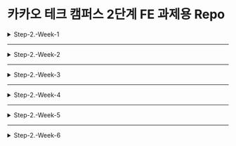 <h1>카카오 테크 캠퍼스 2단계 FE 과제용 Repo</h1>

<details>
<summary>Step-2.-Week-1</summary>
<div>
  
## 카카오 테크 캠퍼스 2단계 - FE - 1주차 클론 과제

</br>

## **과제명**

```
1. 쇼핑몰 웹사이트 탐색을 통한 페이지 구성
2. UI 컴포넌트의 명칭과 사용법 익히기
```

</br>

## **과제 설명**

✅ **과제 1.**

```

쇼핑몰 웹사이트를 탐색해 어떠한 페이지 구성을 가지고 있는지 체크합니다.
대부분의 쇼핑몰은 다음의 페이지 구성을 가지고 있습니다.

- 메인 페이지
- 상품 검색 결과 페이지
- 개별 상품 상세 페이지
- 주문 목록 페이지
- 결제 페이지
- 결제 완료 페이지
- 장바구니 페이지
- ...

이와 같이 위의 서비스가 동작하는데 필수적인 페이지가 무엇이 있고, 해당 페이지에서 어떠한 기능이 구현되어야 하는지 작성하세요.
그리고 어떠한 디렉터리 구조로 프로젝트를 진행할지 작성해주세요. (README.md 파일에 작성)
```

### 페이지별 구성

<table>
  <tr>
    <th>페이지</th>
    <th>핵심 기능</th>
    <th>기능 상세 설명</th>
    <th>인터페이스</th>
  </tr>
  <tr>
    <td>(기능 1)<br />메인</td>
    <td>1. GNB<br />2. Carousel<br />3. 전체 상품 목록 조회</td>
    <td>
      사이트에 접속했을 때 가장 먼저 보이는 화면이다.<br />
      1. GNB는 화면 상단에 고정하여 위치하고 홈(전체 상품 목록 조회), 장바구니&결제, 로그인으로 구성된다.<br />
      2. Carousel은 GNB의 하단에 위치하고 특가와 같은 이벤트를 보여주기 위해 6개의 슬라이드로 구성된다.<br />
      3. 전체 상품 목록 조회는 Carousel의 하단에 위치하고 상품 목록을 나열한다.
    </td>
    <td><img src="./img/main.png" alt="Main" width="500px" /></td>
  </tr>
  <tr>
    <td>(기능 2)<br />회원 가입</td>
    <td>서비스 이용을 위한 회원 가입</td>
    <td>
      1. 가입을 위해 이메일, 이름, 비밀번호가 필요하다.<br />
      2. 이메일 유효성 검사(영문+숫자@영문+숫자.영문+숫자)<br />
      3. 비밀번호 유효성 검사(공백없이 영문, 특수문자, 숫자 포함 8~20자)
    </td>
    <td><img src="./img/signup.png" alt="Signup" width="500px" /></td>
  </tr>
  <tr>
    <td>(기능 3)<br />로그인</td>
    <td>회원 서비스를 이용하기 위한 로그인</td>
    <td>
      1. 이메일/비밀번호 입력 후 로그인 버튼 클릭 시, 유효성 검사<br />
      2. 에러 발생 시 입력창 하단에 에러메시지 출력<br />
      3. 유효한 경우 로그인
    </td>
    <td><img src="./img/login.png" alt="Login" width="500px" /></td>
  </tr>
  <tr>
    <td>(기능 4)<br />로그아웃</td>
    <td>로그아웃 및 회원 서비스 종료</td>
    <td>
      1. GNB의 오른쪽에 위치한 로그아웃 버튼 클릭 시, 로그아웃
    </td>
    <td><img src="./img/logout.png" alt="Logout" width="500px" /></td>
  </tr>
  <tr>
    <td>(기능 5)<br />전체 상품 목록 조회</td>
    <td>전체 상품 조회 및 화면 출력</td>
    <td>
      1. 전체 상품 조회 API를 통해 상품 목록을 가져온다.<br />
      2. 상품 이미지, 상품명, 가격 정보를 화면에 출력한다.
    </td>
    <td><img src="./img/items.png" alt="Items" width="500px" /></td>
  </tr>
  <tr>
    <td>(기능 6)<br />개별 상품 상세 조회</td>
    <td>상품 선택 시, 해당 상품에 대한 정보 출력</td>
    <td>
      1. 전체 상품 목록에서 특정 상품 카드를 클릭하면 상세 상품 조회와 옵션 조회 API를 통해 해당 상품에 대한 상세 정보와 옵션을 가져와 화면에 출력한다.
    </td>
    <td><img src="./img/details.png" alt="Details" width="500px" /></td>
  </tr>
  <tr>
    <td>(기능 7)<br />옵션 선택</td>
    <td>상품 상세 페이지에서 상품 옵션 선택</td>
    <td>
      1. 상품 옵션을 선택한다.<br />
      2. 선택된 옵션을 다시 선택할 수 없다.(수량으로 조절)<br />
      3. 여러 옵션을 선택할 수 있다.
    </td>
    <td><img src="./img/options.png" alt="Options" width="500px" /></td>
  </tr>
  <tr>
    <td>(기능 8)<br />옵션 확인</td>
    <td>상품 상세 페이지에서 옵션과 수량 확인</td>
    <td>
      1. 선택한 옵션을 확인하고 수량을 결정한다.<br />
      2. 옵션별 -/+ 버튼을 통해 수량을 조절할 수 있다.<br />
      3. 옵션과 수량에 따라 금액이 출력된다.
    </td>
    <td><img src="./img/check.png" alt="Check" width="500px" /></td>
  </tr>
  <tr>
    <td>(기능 9)<br />장바구니 담기</td>
    <td>상품 상세 페이지에서 장바구니에 상품 담기</td>
    <td>
      1. 옵션/수량 선택 후 장바구니 담기 클릭 시, 데이터를 서버에 전달하고 장바구니에 저장한다.<br />
      2. "장바구니에 담겼습니다." 문구를 팝업으로 안내한다.
    </td>
    <td><img src="./img/check.png" alt="Check" width="500px" /></td>
  </tr>
  <tr>
    <td>(기능 10)<br />장바구니 보기</td>
    <td>장바구니에 담긴 상품 데이터 확인 및 수량 조절</td>
    <td>
      1. 장바구니에 담긴 상품 데이터(이미지, 상품명, 옵션, 가격)를 출력한다.<br />
      2. 옵션과 수량을 변경할 수 있으며 그에 따른 가격을 출력한다.<br />
      3. 주문하기 버튼 클릭 시, 주문/결제 화면으로 이동한다.
    </td>
    <td><img src="./img/basket.png" alt="Basket" width="500px" /></td>
  </tr>
  <tr>
    <td>(기능 11)<br />주문 및 결제</td>
    <td>실제 결제 절차 없이 상품 주문/결제 처리</td>
    <td>
      1. 주문할 상품 데이터(상품명, 옵션, 수량, 가격)를 출력한다.<br />
      2. 구매 조건 확인 및 결제 진행 동의, 개인정보 제3자 제공 동의를 체크박스로 입력받는다.<br />
      3. 결제하기 버튼 클릭 시, 실제 결제 절차 없이 상품을 주문한 것으로 처리한다.
    </td>
    <td><img src="./img/pay.png" alt="Pay" width="500px" /></td>
  </tr>
  <tr>
    <td>(기능 12)<br />주문 결과 확인</td>
    <td>결제 성공 시, 주문 상품에 대한 결과 출력</td>
    <td>
      1. 주문 상품 정보(상품명, 주문번호, 옵션, 수량, 가격)을 출력한다.<br />
      2. 구매 조건 확인 및 결제 진행 동의, 개인정보 제3자 제공 동의를 체크박스로 입력받는다.
    </td>
    <td><img src="./img/done.png" alt="Done" width="500px" /></td>
  </tr>
</table>

### 디렉터리 구조

```
/my-app
├── /node_modules : 프로젝트에 필요한 라이브러리가 설치된 폴더
├── /public : index.html를 포함한 실제 서버에 배포되는 폴더
├── /src : 리액트로 작성되는 파일들을 담은 폴더
├── .gitignore : 깃으로 추적하지 않을 파일이나 폴더를 입력할 수 있는 파일
├── package.json : 프로젝트의 이름, 버전, 라이브러리들의 목록 등이 포함된 파일
└── README.md : 프로젝트의 설명을 작성할 수 있는 파일

/src
├── /assets : 이미지나 폰트를 저장하는 폴더
├── /apis : API 관련 값들을 저장하는 폴더
├── /components : 재사용 가능한 컴포넌트를 모아놓는 폴더
├── ...
├── App.js : 리액트의 루트 요소
└── index.js : 코드 진입

구글링을 통해 디렉터리 구조에 관한 많은 이야기들을 찾을 수 있었는데..
정확하게 이해한 것만 정리했다.
앞으로 공부하면서 더 많은 것들을 이해하도록 하자!
```

</br>

✅ **과제 2.**

```
프론트 개발자가 다른 프론트 개발자와 소통 및 UI 디자이너와 소통하는데 필수적인 UI 컴포넌트의 명칭과 사용법을 익힙니다.
수업시간에 배운 컴포넌트의 명칭과 사용법 이외에 대표적인 UI 라이브러리 홈페이지를 조사해보면 수많은 컴포넌트가 어떤식으로 동작하는지 확인할 수 있습니다.
리액트 프로젝트를 생성하고, 토스트, 브래드크럼, 캐러셀, 라디오버튼, 토글버튼, 체크리스트를 UI 라이브러리가 아닌 자신만의 방식으로 스타일링하고 상태 관리를 적용해 코드를 작성하세요.
작성된 코드는 레퍼지토리에 업로드하여 멘토님에게 전달해주세요.
```

✅ **과제 3.**

```
각 컴포넌트를 시현해 볼 수 있는 페이지를 만드세요.
하나의 페이지에 모든 컴포넌트를 둬도 좋고, 각 페이지별로 분리해도 괜찮습니다.
```

### 개발 환경

```bash
npx create-react-app my-app
```

& styled-components 라이브러리

### 느낀 점

```
라이브러리 없이 직접 다 구현하는 게 굉장히 어려운 일이구나..
```

### 질문

```
- 토스트
Q1. 실제로 토스트 메시지를 띄울 때는 Portal의 개념을 사용할 것 같은데 맞나요?

- 브래드크럼
Q2. Breadcrumb 안의 마지막 BreadcrumbItem 요소에 직접 클래스를 주어 색을 입히는 방법 이외에,
    자동으로 마지막 요소를 파악하고 그 요소에 색을 입히려면 어떻게 해야하는지 궁금합니다.

- 캐러셀
Q3. 제 캐러셀은 첫 슬라이드와 마지막 슬라이드의 이동이 부자연스럽습니다.
    원하는 자연스러운 이동은 마지막 슬라이드에서 다음 화면으로 넘길 시 화면이 오른쪽으로 넘어가 첫 슬라이드를 보여주는 것인데,
    이 방법이 궁금합니다.

- 라디오버튼
Q4. 제 라디오버튼은 재사용성이 낮은 것으로 생각되는데, 어떤 식으로 코드를 작성하는게 재사용성을 높일 수 있나요?

- 체크리스트
Q5. Context API를 사용하여 체크리스트를 만들고 싶었습니다.
    그러나, 제 생각만으로는 구현이 어려워 구글링을 통해 코드를 분석하는 식으로 코딩했습니다.
    앞으로의 과제에선 이런 방법은 지양해야 할까요?
```

</br>

## **과제 상세 : 수강생들이 과제를 진행할 때, 유념해야할 것**

```
1. README.md 파일은 동료 개발자에게 프로젝트에 쉽게 랜딩하도록 돕는 중요한 소통 수단입니다.
해당 프로젝트에 대해 아무런 지식이 없는 동료들에게 설명하는 것처럼 쉽고, 간결하게 작성해주세요.

2. 좋은 개발자는 디자이너, 기획자, 마케터 등 여러 포지션에 있는 분들과 소통을 잘합니다.
UI 컴포넌트의 명칭과 이를 구현하는 능력은 필수적인 커뮤니케이션 스킬이자 필요사항이니 어떤 상황에서 해당 컴포넌트를 사용하면 좋을지 고민하며 코드를 작성해보세요.
```

</br>

## **코드리뷰 관련: PR시, 아래 내용을 포함하여 코멘트 남겨주세요.**

**1. PR 제목과 내용을 아래와 같이 작성 해주세요.**

> - PR 제목 : 부산대FE\_라이언\_1주차 과제

</br>

</div>
</details>

---

<details>
<summary>Step-2.-Week-2</summary>
<div>

## 카카오 테크 캠퍼스 2단계 - FE - 2주차 클론 과제

</br>

## **과제명**

```
1. 코드 디자인 패턴과 상태 관리
```

</br>

## **과제 설명**

✅**과제 1. 아토믹 컴포넌트 디자인 패턴 사용**

```
- 회원가입, 로그인 페이지 개발에 필요한 컴포넌트를 아토믹 디자인 패턴을 사용해 작성하세요.
- 작성한 컴포넌트는 사용의 편의성을 위해 Props에 적절한 주석을 달아주세요.
```

</br>

✅**과제 2. 회원 가입, 로그인 페이지 개발**

```
- 백엔드 API 문서를 참고하여 회원가입, 로그인 페이지를 개발하세요.
- 각 페이지에는 적합한 값이 입력되도록 하고, 적절하지 않은 값이 들어온 경우 API 요청을 보내기 전에 프론트에서 에러 캐칭을 해주세요.
- 회원가입, 로그인 후에는 메인 페이지로 리다이렉트하세요.
- API 응답 과정에서 로그인이 실패하는 경우, 회원가입이 실패한 경우에 대해서 에러 캐칭도 적용해야 합니다.
```

</br>

✅**과제 3. 상태관리 모듈 적용**

```
- 로그인 후에 사용자의 정보를 상태관리 모듈을 하나 선정해 저장하고 불러올 수 있도록 코드를 작성하세요.
- 사용자가 로그인 상태일 때는 GNB 영역에 로그인 버튼이 보이면 안됩니다.
- 로그아웃시 상태를 초기화하세요.
- 새로고침 시에도 상태를 잃지 않고 유지해야 합니다.
- 일정한 시간이 지나면 로그인 유지가 끝나도록 설정하세요.(예: 1일)
```

</br>

## **과제 상세 : 수강생들이 과제를 진행할 때, 유념해야할 것**

```
1. 아토믹 컴포넌트를 작성할 때 Atoms, Molecules에 반드시 특정한 컴포넌트가 들어갈 필요는 없습니다. 개발자의 주관이 들어갈 수 있는 부분이니 적절한 뎁스로 나누어보세요.

2. API 요청을 보내고, 응답 받을 때 성공 케이스만 생각해 코드를 작성하는 경우가 많습니다. 숨은 에러 케이스는 없을지 한 번 더 고민해보세요.

3. 상태 관리 모듈은 자신이 써보고 싶은 어떤 모듈이던 상관 없습니다. 모듈을 사용해보면서 모듈에 들어가는 미들웨어나 툴도 사용해보세요.
```

</br>

## **코드리뷰 관련: PR시, 아래 내용을 포함하여 코멘트 남겨주세요.**

**1. PR 제목과 내용을 아래와 같이 작성 해주세요.**

> - PR 제목 : 부산대FE\_라이언\_2주차 과제

</br>

**2. PR 내용 :**

> - 코드 작성하면서 어려웠던 점
> - 코드 리뷰 시, 멘토님이 중점적으로 리뷰해줬으면 하는 부분

</div>
</details>

---

<details>
<summary>Step-2.-Week-3</summary>
<div>

## 카카오 테크 캠퍼스 2단계 - FE - 3주차 클론 과제

</br>

## **과제명**

```
1. 비동기 통신 활용과 레이아웃
```

</br>

## **과제 설명**

✅**과제 1. 상품 목록 페이지 개발**

```
- 백엔드 API 문서를 참고하여 상품 목록 페이지를 개발하세요.
- 페이지네이션을 이용해 페이지 값을 증가시켜가며 조회될 수 있도록 코드를 작성해주세요.
- 데이터 로딩 과정에 로더를 구현하세요.
- 데이터 불러오기를 할 때 react-query를 사용해보세요.
```

</br>

✅**과제 2. 스켈레톤과 로더**

```
- 컴포넌트에 props를 전달해 데이터 로딩 중 스켈레톤 또는 로더가 적용될 수 있도록 코드를 작성해보세요.
- 상품 목록 카드에 스켈레톤을 적용하세요.
- 페이지 전체에 대한 로딩이 진행될 때는 글로벌 로더를 적용해보세요.(적절한 모듈을 찾아 적용해도 좋습니다.)
```

</br>

✅**과제 3. 백엔드 상태 코드 반응**

```
- API 응답에 대해 전처리 하는 코드를 작성해보세요.
- 200, 300, 400, 500번 대의 상태 코드별 에러 캐칭이 필요한 경우라면 해당 함수에서 먼저 실행되도록 코드를 작성합니다.
- react-query에서 전처리하는 방식이 있다면 해당 방식을 적용하거나 또는 별도의 함수나 클래스를 만들어 관리를 시도해보면 됩니다.
```

</br>

## **과제 상세 : 수강생들이 과제를 진행할 때, 유념해야할 것**

```
1. 스켈레톤과 로더를 바텀부터 만들기보단 Codepen 등을 참고해 구현하고, Props를 통한 실제 적용에 집중해주세요.
2. 과제 3번을 해결할 때 Facade pattern을 참고해보세요.
3. 과제 1번을 해결할 때 react-query를 사용해보되 전체 프로젝트에 react-query를 적용할 필요는 없습니다. 하나 이상의 API 요청에 적용해보세요.
```

</br>

## **코드리뷰 관련: PR시, 아래 내용을 포함하여 코멘트 남겨주세요.**

**1. PR 제목과 내용을 아래와 같이 작성 해주세요.**

> - PR 제목 : 부산대FE\_라이언\_3주차 과제

</br>

**2. PR 내용 :**

> - 코드 작성하면서 어려웠던 점
> - 코드 리뷰 시, 멘토님이 중점적으로 리뷰해줬으면 하는 부분

</div>
</details>

---

<details>
<summary>Step-2.-Week-4</summary>
<div>
  
## 카카오 테크 캠퍼스 2단계 - FE - 4주차 클론 과제
</br>

## **과제명**

```
상세 페이지 개발과 라이브러리
```

</br>

## **과제 설명**

✅**과제 1. 상품 상세 페이지 개발**

```
- 백엔드 API 문서를 참고하여 상품 상세 페이지를 개발하세요.
- 한 개의 UI 라이브러리를 선정해 사용해보세요.
- 적절하지 않은 상품 ID 값이 들어오거나 찾을 수 없는 상품일 때 404 페이지 또는 "상품을 찾을 수 없습니다."라는 메시지가 있는 페이지로 이동될 수 있도록 코드를 작성하세요.
- 데이터 로딩이 완료될 때까지 로더를 적용하세요.
- '장바구니 담기' 버튼과 '구매' 버튼을 나누어 배치하세요.
```

</br>

✅**과제 2. 장바구니 페이지 개발**

```
- 백엔드 API 문서를 참고하여 장바구니 페이지를 개발하세요.
- 담아둔 상품에 대해 조회, 수량 변경, 항목 삭제가 구현되어야 합니다.
- '결제하기' 버튼을 만들고, 클릭시 결제 페이지로 이동될 수 있도록 개발하세요.
- 다른 모든 페이지와 마찬가지로 비동기 데이터 요청이 발생하니 로더 또는 스켈레톤을 통해 장바구니 목록을 불러올 때 로딩 상태를 표시하세요.
```

</br>

## **과제 상세 : 수강생들이 과제를 진행할 때, 유념해야할 것**

```
1. UI 라이브러리를 사용할 때 모든 구성요소에 UI 라이브러리의 규칙을 적용할 필요는 없습니다. UI 라이브러리의 사용법을 익히고, 하나 이상의 컴포넌트에 적용해봅니다.
```

</br>

## **코드리뷰 관련: PR시, 아래 내용을 포함하여 코멘트 남겨주세요.**

**1. PR 제목과 내용을 아래와 같이 작성 해주세요.**

> - PR 제목 : 부산대FE\_라이언\_4주차 과제

</br>

**2. PR 내용 :**

> - 코드 작성하면서 어려웠던 점
> - 코드 리뷰 시, 멘토님이 중점적으로 리뷰해줬으면 하는 부분

</div>
</details>

---

<details>
<summary>Step-2.-Week-5</summary>
<div>

## 카카오 테크 캠퍼스 2단계 - FE - 5주차 클론 과제

</br>

## **과제명**

```
주문 결제 개발
```

</br>

## **과제 설명**

✅**과제 1. 주문 결제 페이지 개발**

```
- 백엔드 API 문서를 참고하여 주문 결제 페이지를 개발하세요.
- 결제 페이지에서는 결제 전 결제 상세 정보에 대한 데이터를 조회하고, 결제를 확정하는 기능 2가지에 중점을 둡니다.
```

</br>

✅**과제 2. 테스트 결제**

```
- 한 개의 PG 서비스 또는 PG 서비스를 돕는 서드파티 앱을 사용해 개발합니다.
- 테스트 환경에서 결제를 성공해야 합니다.
- 결제가 실패하는 경우(잔고 부족, 결제 정보 불일치 등)에 대해 에러 캐칭을 적용하세요.
- 다양한 에러 상황에 대해 주석으로 에러 상황과 대응 방식을 설명해주세요.
```

</br>

## **과제 상세 : 수강생들이 과제를 진행할 때, 유념해야할 것**

```
1. 결제를 구현할 때 새로운 모듈을 학습하는데 있어서 생각보다 시간 소요가 클 것입니다. 또한 몇몇의 PG사에서 제공하는 SDK의 경우 리액트와 호환성이 나쁜 경우도 있습니다.
2. 테스트 결제시에 실제 비용이 나가는 것처럼 보이는 경우도 있습니다. PG사마다 정책이 다르지만 대부분 테스트 금액은 1일 이내로 환급받는 구조입니다.
3. 결제시에는 생각보다 많은 데이터를 하나의 페이로드에 담아 전달해야 합니다. 이 과정에서 데이터가 적절하지 않은 값이 들어갈 가능성이 높고, 코드가 복잡해질 수 있습니다. 기능 단위를 나누어 함수형 프로그래밍을 시도해보는게 도움이 될 수 있습니다.
```

</br>

## **코드리뷰 관련: PR시, 아래 내용을 포함하여 코멘트 남겨주세요.**

**1. PR 제목과 내용을 아래와 같이 작성 해주세요.**

> - PR 제목 : 부산대FE\_라이언\_5주차 과제

</br>

**2. PR 내용 :**

> - 코드 작성하면서 어려웠던 점
> - 코드 리뷰 시, 멘토님이 중점적으로 리뷰해줬으면 하는 부분

</div>
</details>

---

<details>
<summary>Step-2.-Week-6</summary>
<div>

## 카카오 테크 캠퍼스 2단계 - FE - 6주차 클론 과제

</br>

## **과제명**

```
프로젝트 마무리
```

</br>

## **과제 설명**

✅**과제 1. 배포**

```
- Netlify를 통해 배포를 진행합니다.
- 계정을 생성하고 자신의 레포지토리를 연결해 배포합니다.
- 배포 레벨에서 사용될 환경 변수는 인스턴스에 적용되도록 직접 설정해줍니다.
- 배포에 사용될 브랜치는 개발 브랜치와 꼭 분리합니다.
```

</br>

✅**과제 2. 프로젝트 마무리**

```
- 모든 핵심 기능이 정상 작동되도록 숨은 버그와 기능을 점검합니다.
- 특정한 파일이 너무 크다면, 코드 내의 함수를 다른 파일로 옮겨 import / export 하는 등 코드 리펙터링을 진행합니다.
- 개발 환경과 배포 환경 모두 버그가 없는지 체크합니다.
```

</br>

✅**과제 3. README.md 정리**

```
- 배포한 환경에 대해 구체적인 설명을 남겨주세요.
- 포함될 내용은 배포 순서, 배포에 영향 받는 브랜치, 배포시 주의 사항, 배포 환경 등 다른 개발자가 해당 프로젝트를 인수인계 받았을 때 문제가 없도록 꼼꼼히 작성합니다.
```

</br>

## **과제 상세 : 수강생들이 과제를 진행할 때, 유념해야할 것**

```
1. 많은 서비스가 개발 레벨에서는 잘 작동하다가도 배포 단계에서 에러를 만나는 경우가 많습니다. 배포 후에 기능을 하나하나 점검해보고, 여러 환경에서 시도해보세요.

2. 배포된 환경을 하나의 브라우저에서만 테스트하지 말고, 최대한 다양한 디바이스와 브라우저에서 테스트해보세요. 삼성 브라우저, 아이폰 사파리, 데스크탑이라면 크롬, 사파리, 파이어폭스 등으로 테스트해보세요.

3. 코드를 시간이 지나서 보면 어떤 목적으로, 왜 만들었는지 알아보기 힘든 경우가 많습니다. 기본적인 내용이라 생각한 부분도 주석을 달아주세요.
```

</br>

## **코드리뷰 관련: PR시, 아래 내용을 포함하여 코멘트 남겨주세요.**

**1. PR 제목과 내용을 아래와 같이 작성 해주세요.**

> - PR 제목 : 부산대FE\_라이언\_6주차 과제

</br>

**2. PR 내용 :**

> - 코드 작성하면서 어려웠던 점
> - 코드 리뷰 시, 멘토님이 중점적으로 리뷰해줬으면 하는 부분

</div>
</details>
